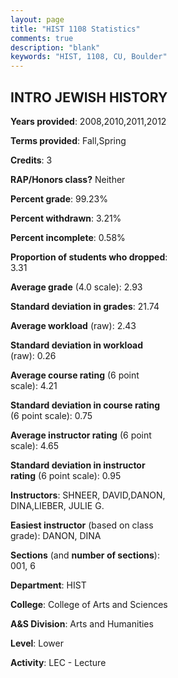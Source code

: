 ```yaml
---
layout: page
title: "HIST 1108 Statistics"
comments: true
description: "blank"
keywords: "HIST, 1108, CU, Boulder"
--- 
```

<head>
<script src="https://ajax.googleapis.com/ajax/libs/jquery/2.1.3/jquery.min.js"></script>
<script src="https://dl.dropboxusercontent.com/s/pc42nxpaw1ea4o9/highcharts.js?dl=0"></script>
<!-- <script src="../assets/js/highcharts.js"></script> -->
<style type="text/css">@font-face {
	font-family: "Bebas Neue";
	src: url(https://www.filehosting.org/file/details/544349/BebasNeue%20Regular.otf) format("opentype");
	}
	h1.Bebas { 
		font-family: "Bebas Neue", Verdana, Tahoma;
	}
</style>
</head>
<body>
	<div id="container" style="float: right; width: 45%; height: 88%; margin-left: 2.5%; margin-right: 2.5%;"></div>
	<script language="JavaScript">
		$(document).ready(function() {
		var chart = {type: 'column'};
		var title = {text: 'Grade Distribution'};
		var xAxis = {categories: ['A','B','C','D','F'],crosshair: true};
		var yAxis = {min: 0,title: {text: 'Percentage'}};
		var tooltip = {headerFormat: '<center><b><span style="font-size:20px">{point.key}</span></b></center>',
		               pointFormat: '<td style="padding:0"><b>{point.y:.1f}%</b></td>',
		               footerFormat: '</table>',shared: true,useHTML: true};
		var plotOptions = {column: {pointPadding: 0.0,borderWidth: 0}};  
		var credits = {enabled: false};var series= [{name: 'Percent',data: [23.98,53.86,17.07,2.85,2.24,]}];
		var json = {};
		json.chart = chart;
		json.title = title;
		json.tooltip = tooltip;
		json.xAxis = xAxis;
		json.yAxis = yAxis;  
		json.series = series;
		json.plotOptions = plotOptions;  
		json.credits = credits;
		$('#container').highcharts(json);
	});
	</script>
</body>
			   
## INTRO JEWISH HISTORY

**Years provided**: 2008,2010,2011,2012

**Terms provided**: Fall,Spring

**Credits**: 3

**RAP/Honors class?** Neither

**Percent grade**: 99.23%

**Percent withdrawn**: 3.21%

**Percent incomplete**: 0.58%

**Proportion of students who dropped**: 3.31

**Average grade** (4.0 scale): 2.93

**Standard deviation in grades**: 21.74

**Average workload** (raw): 2.43

**Standard deviation in workload** (raw): 0.26

**Average course rating** (6 point scale): 4.21

**Standard deviation in course rating** (6 point scale): 0.75

**Average instructor rating** (6 point scale): 4.65

**Standard deviation in instructor rating** (6 point scale): 0.95

**Instructors**: SHNEER, DAVID,DANON, DINA,LIEBER, JULIE G.

**Easiest instructor** (based on class grade): DANON, DINA

**Sections** (and **number of sections**): 001, 6

**Department**: HIST

**College**: College of Arts and Sciences

**A&S Division**: Arts and Humanities

**Level**: Lower

**Activity**: LEC - Lecture